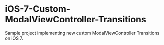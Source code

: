 iOS-7-Custom-ModalViewController-Transitions
============================================

Sample project implementing new custom ModalViewController Transitions on iOS 7. 
